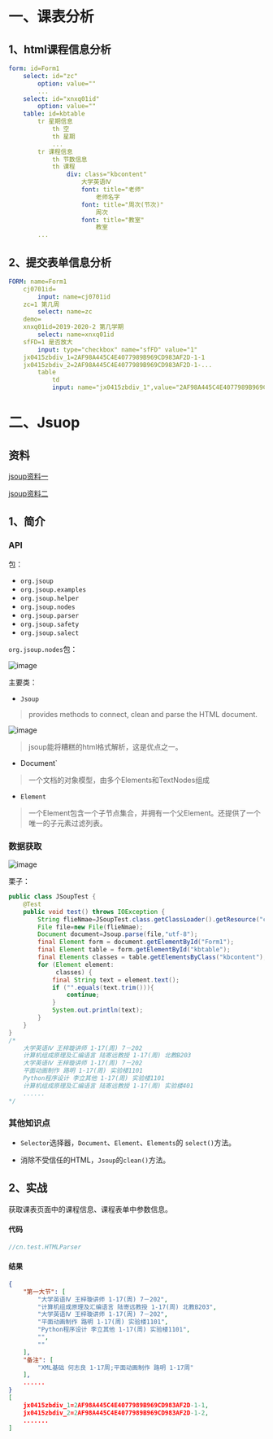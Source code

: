 # 一、课表分析

##  1、html课程信息分析

```yaml
form: id=Form1
	select: id="zc"
    	option: value=""
    	...
    select: id="xnxq01id" 
    	option: value=""
	table: id=kbtable
		tr 星期信息 
			th 空
			th 星期
			...
        tr 课程信息
        	th 节数信息
        	th 课程
        		div: class="kbcontent"
        			大学英语Ⅳ
        			font: title="老师"
        				老师名字
        			font: title="周次(节次)"
        				周次
                    font: title="教室"
                    	教室
        ...
```

## 2、提交表单信息分析

```yaml
FORM: name=Form1 
    cj0701id=
    	input: name=cj0701id
    zc=1 第几周
    	select: name=zc
    demo=
    xnxq01id=2019-2020-2 第几学期
    	select: name=xnxq01id
    sfFD=1 是否放大
    	input: type="checkbox" name="sfFD" value="1"
    jx0415zbdiv_1=2AF98A445C4E4077989B969CD983AF2D-1-1
    jx0415zbdiv_2=2AF98A445C4E4077989B969CD983AF2D-1-...
        table
            td
            input: name="jx0415zbdiv_1",value="2AF98A445C4E4077989B969CD983AF2D-1-1"
```

# 二、Jsuop

##  资料

 [jsoup资料一](https://www.javatpoint.com/jsoup-tutorial)

 [jsoup资料二](https://www.open-open.com/jsoup/)

## 1、简介

### API

包：

* `org.jsoup`
* `org.jsoup.examples`
* `org.jsoup.helper`
* `org.jsoup.nodes`
* `org.jsoup.parser`
* `org.jsoup.safety`
* `org.jsoup.salect`

`org.jsoup.nodes`包：

![image](./image/nodes-hierarchy.png)

主要类：

* `Jsoup`

> provides methods to connect, clean and parse the HTML document.

![image](./image/jsoup-method.png)

> jsoup能将糟糕的html格式解析，这是优点之一。

* Document`

> 一个文档的对象模型，由多个Elements和TextNodes组成

* `Element`

> 一个Element包含一个子节点集合，并拥有一个父Element。还提供了一个唯一的子元素过滤列表。

### 数据获取

![image](./image/nodes-data.png)

栗子：

```java
public class JSoupTest {
    @Test
    public void test() throws IOException {
        String flieNmae=JSoupTest.class.getClassLoader().getResource("class_schedule.txt").getPath();
        File file=new File(flieNmae);
        Document document=Jsoup.parse(file,"utf-8");
        final Element form = document.getElementById("Form1");
        final Element table = form.getElementById("kbtable");
        final Elements classes = table.getElementsByClass("kbcontent");
        for (Element element:
             classes) {
            final String text = element.text();
            if ("".equals(text.trim())){
                continue;
            }
            System.out.println(text);
        }
    }
}
/*
    大学英语Ⅳ 王梓璇讲师 1-17(周) 7－202
    计算机组成原理及汇编语言 陆寄远教授 1-17(周) 北教B203
    大学英语Ⅳ 王梓璇讲师 1-17(周) 7－202
    平面动画制作 路明 1-17(周) 实验楼1101
    Python程序设计 李立其他 1-17(周) 实验楼1101
    计算机组成原理及汇编语言 陆寄远教授 1-17(周) 实验楼401
    ......
*/
```

### 其他知识点

* `Selector`选择器，`Document`、`Element`、`Elements`的 `select()`方法。

*  消除不受信任的HTML，`Jsoup`的`clean()`方法。

## 2、实战

获取课表页面中的课程信息、课程表单中参数信息。

#### 代码

```java
//cn.test.HTMLParser
```

#### 结果

```json
{
    "第一大节": [
        "大学英语Ⅳ 王梓璇讲师 1-17(周) 7－202", 
        "计算机组成原理及汇编语言 陆寄远教授 1-17(周) 北教B203", 
        "大学英语Ⅳ 王梓璇讲师 1-17(周) 7－202", 
        "平面动画制作 路明 1-17(周) 实验楼1101", 
        "Python程序设计 李立其他 1-17(周) 实验楼1101", 
        "", 
        ""
    ], 
    "备注": [
        "XML基础 何志良 1-17周;平面动画制作 路明 1-17周"
    ], 
    ......
}
[
    jx0415zbdiv_1=2AF98A445C4E4077989B969CD983AF2D-1-1, 					 
    jx0415zbdiv_2=2AF98A445C4E4077989B969CD983AF2D-1-2,
    .......
]

```

